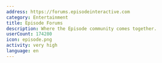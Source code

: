 ```yaml
---
address: https://forums.episodeinteractive.com
category: Entertainment
title: Episode Forums
description: Where the Episode community comes together.
userCount: 174280
icon: episode.png
activity: very high
language: en
---
```

